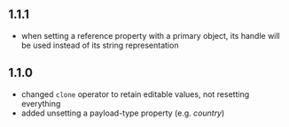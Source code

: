 ## 1.1.1

- when setting a reference property with a primary object, its handle will be 
  used instead of its string representation

## 1.1.0

- changed `clone` operator to retain editable values, not resetting everything
- added unsetting a payload-type property (e.g. _country_)